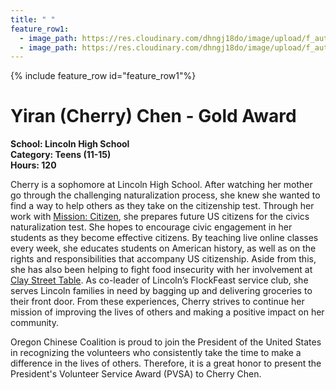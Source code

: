```yaml
---
title: " "
feature_row1:
  - image_path: https://res.cloudinary.com/dhngj18do/image/upload/f_auto,q_auto/v1/images/pvsa/2021_Yiran_Chen1
  - image_path: https://res.cloudinary.com/dhngj18do/image/upload/f_auto,q_auto/v1/images/activities/year_2021
---
```


{% include feature_row id="feature_row1"%}

# Yiran (Cherry) Chen - Gold Award

**School: Lincoln High School**  
**Category: Teens (11-15)**  
**Hours: 120**  

Cherry is a sophomore at Lincoln High School. After watching her mother go through the challenging naturalization process, she knew she wanted to find a way to help others as they take on the citizenship test. Through her work with [Mission: Citizen](https://missioncitizen.org/), she prepares future US citizens for the civics naturalization test. She hopes to encourage civic engagement in her students as they become effective citizens. By teaching live online classes every week, she educates students on American history, as well as on the rights and responsibilities that accompany US citizenship. Aside from this, she has also been helping to fight food insecurity with her involvement at [Clay Street Table](https://claystreettable.org/). As co-leader of Lincoln’s FlockFeast service club, she serves Lincoln families in need by bagging up and delivering groceries to their front door. From these experiences, Cherry strives to continue her mission of improving the lives of others and making a positive impact on her community.

Oregon Chinese Coalition is proud to join the President of the United States in recognizing the volunteers who consistently take the time to make a difference in the lives of others. Therefore, it is a great honor to present the President's Volunteer Service Award (PVSA) to Cherry Chen.
